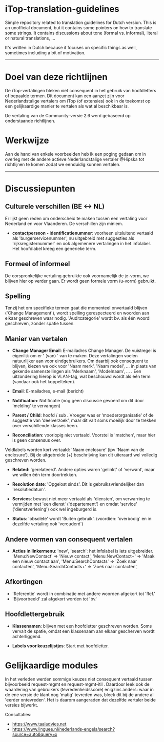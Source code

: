 # iTop-translation-guidelines
Simple repository related to translation guidelines for Dutch version.
This is an unofficial document, but it contains some pointers on how to translate some strings. 
It contains discussions about tone (formal vs. informal), literal or natural translations, ...

It's written in Dutch because it focuses on specific things as well, sometimes including a bit of motivation.

---


# Doel van deze richtlijnen
De iTop-vertalingen bleken niet consequent in het gebruik van hoofdletters of bepaalde termen. Dit document kan een aanzet zijn voor Nederlandstalige vertalers om iTop (of extensies) ook in de toekomst op een gelijkaardige manier te vertalen als wat al beschikbaar is.

De vertaling van de Community-versie 2.6 werd gebaseerd op onderstaande richtlijnen.

# Werkwijze
Aan de hand van enkele voorbeelden heb ik een poging gedaan om in overleg met de andere actieve Nederlandstalige vertaler @Hipska tot richtlijnen te komen zodat we eenduidig kunnen vertalen.

---


# Discussiepunten


## Culturele verschillen (BE <-> NL)
Er lijkt geen reden om onderscheid te maken tussen een vertaling voor Nederland en voor Vlaanderen. De verschillen zijn miniem.

* **contactpersoon - identificatienummer**: voorheen uitsluitend vertaald als 'burgerservicenummer', nu uitgebreid met suggesties als 'rijksregisternummer' en ook algemenere vertalingen in het infolabel. Het hoofdlabel kreeg een generieke term.


## Formeel of informeel
De oorspronkelijke vertaling gebruikte ook voornamelijk de je-vorm, we blijven hier op verder gaan. Er wordt geen formele vorm (u-vorm) gebruikt.


## Spelling
Tenzij het om specifieke termen gaat die momenteel onvertaald blijven ('Change Management'), wordt spelling gerespecteerd en woorden aan elkaar geschreven waar nodig. 'Auditcategorie' wordt bv. als één woord geschreven, zonder spatie tussen.

## Manier van vertalen

* **Change Manager Email**: E-mailadres Change Manager. 
De vuistregel is eigenlijk om er '<eigenschap> (van) <persoon of item>' van te maken. Deze vertalingen voelen natuurlijker aan voor eindgebruikers. Om daarbij ook consequent te blijven, kiezen we ook voor 'Naam merk', 'Naam model', ... in plaats van gekende samenstellingen als 'Merknaam', 'Modelnaam', ... . Een uitzondering hierop is VLAN-tag, wat beschouwd wordt als één term (vandaar ook het koppelteken).

* **Email**: E-mailadres, e-mail (bericht)

* **Notification**: Notificatie (nog geen discussie gevoerd om dit door 'melding' te vervangen)

* **Parent / Child**: hoofd / sub . Vroeger was er 'moederorganisatie' of de suggestie van 'deelverzoek', maar dit valt soms moeilijk door te trekken over verschillende klasses heen.

* **Reconciliation**: voorlopig niet vertaald. Voorstel is 'matchen', maar hier is geen consensus over.

Veldlabels worden kort vertaald: 'Naam enclosure' (ipv 'Naam van de enclosure'). Bij de uitgebreide (+) beschrijving kan dit uiteraard wel volledig geschreven worden.

* **Related**: 'gerelateerd'. Andere opties waren 'gelinkt' of 'verwant', maar we willen één term doortrekken.

* **Resolution date**: 'Opgelost sinds'. Dit is gebruiksvriendelijker dan 'resolutiedatum'.

* **Services**: bewust niet meer vertaald als 'diensten', om verwarring te vermijden met 'een dienst' ('departement') en omdat 'service' ('dienstverlening') ook wel ingeburgerd is.

* **Status**: 'obsolete' wordt 'Buiten gebruik'. (voordien: 'overbodig' en in dezelfde vertaling ook 'verouderd')


## Andere vormen van consequent vertalen

* **Acties in linkermenu**: 
'new', 'search': het infolabel is iets uitgebreider.
'Menu:NewContact' => 'Nieuw contact',
'Menu:NewContact+' => 'Maak een nieuw contact aan',
'Menu:SearchContacts' => 'Zoek naar contacten',
'Menu:SearchContacts+' => 'Zoek naar contacten',

## Afkortingen
* 'Referentie' wordt in combinatie met andere woorden afgekort tot 'Ref.'
* 'Bijvoorbeeld' zal afgekort worden tot 'bv.'


## Hoofdlettergebruik

* **Klassenamen**: blijven met een hoofdletter geschreven worden. Soms vervalt de spatie, omdat een klassenaam aan elkaar gescherven wordt achterliggend.

* **Labels voor keuzelijstjes**: Start met hoofdletter.

# Gelijkaardige modules
In het verleden werden sommige keuzes niet consequent vertaald tussen bijvoorbeeld request-mgmt en request-mgmt-itil . Daardoor leek ook de waardering van gebruikers (tevredenheidsscore) enigzins anders: waar in de ene versie de klant nog 'matig' tevreden was, bleek dit bij de andere al 'eerder ontevreden'. Het is daarom aangeraden dat dezelfde vertaler beide versies bijwerkt.


Consultaties:
* https://www.taaladvies.net
* https://www.linguee.nl/nederlands-engels/search?source=auto&query=x


